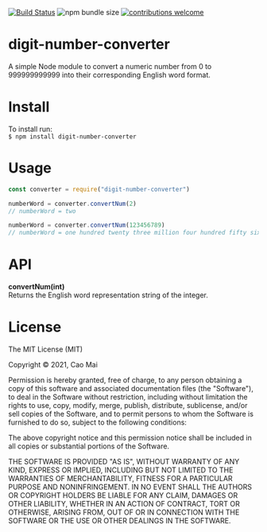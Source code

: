 [![Build Status](https://travis-ci.com/caocmai/Digit-Converter.svg?branch=main)](https://travis-ci.com/caocmai/Digit-Converter)
![npm bundle size](https://img.shields.io/bundlephobia/min/digit-number-converter)
[![contributions welcome](https://img.shields.io/badge/contributions-welcome-brightgreen.svg?style=flat)](https://github.com/dwyl/esta/issues)


# digit-number-converter
A simple Node module to convert a numeric number from 0 to 999999999999 into their corresponding English word format.

# Install 
To install run: <br>
`$ npm install digit-number-converter`

# Usage
```javascript
const converter = require("digit-number-converter")

numberWord = converter.convertNum(2)
// numberWord = two

numberWord = converter.convertNum(123456789)
// numberWord = one hundred twenty three million four hundred fifty six thousand seven hundred eighty nine

```

# API
**convertNum(int)** <br>
Returns the English word representation string of the integer. 

# License
The MIT License (MIT)

Copyright © 2021, Cao Mai

Permission is hereby granted, free of charge, to any person obtaining a copy of this software and associated documentation files (the "Software"), to deal in the Software without restriction, including without limitation the rights to use, copy, modify, merge, publish, distribute, sublicense, and/or sell copies of the Software, and to permit persons to whom the Software is furnished to do so, subject to the following conditions:

The above copyright notice and this permission notice shall be included in all copies or substantial portions of the Software.

THE SOFTWARE IS PROVIDED "AS IS", WITHOUT WARRANTY OF ANY KIND, EXPRESS OR IMPLIED, INCLUDING BUT NOT LIMITED TO THE WARRANTIES OF MERCHANTABILITY, FITNESS FOR A PARTICULAR PURPOSE AND NONINFRINGEMENT. IN NO EVENT SHALL THE AUTHORS OR COPYRIGHT HOLDERS BE LIABLE FOR ANY CLAIM, DAMAGES OR OTHER LIABILITY, WHETHER IN AN ACTION OF CONTRACT, TORT OR OTHERWISE, ARISING FROM, OUT OF OR IN CONNECTION WITH THE SOFTWARE OR THE USE OR OTHER DEALINGS IN THE SOFTWARE.